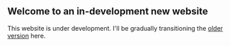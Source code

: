 ## Welcome to an in-development new website

This website is under development. I'll be gradually transitioning the [older version](http://fusionecology.org/FusionEcology/index.html) here.

